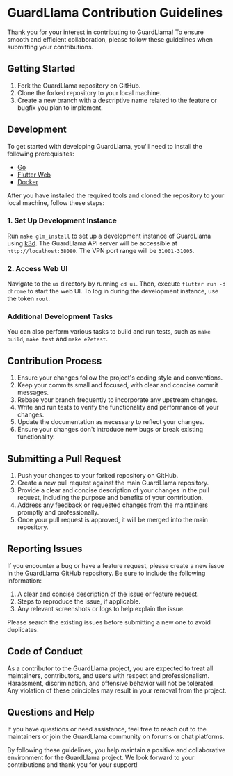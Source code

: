 # GuardLlama Contribution Guidelines

Thank you for your interest in contributing to GuardLlama! To ensure smooth and efficient collaboration, please follow these guidelines when submitting your contributions.

## Getting Started

1. Fork the GuardLlama repository on GitHub.
2. Clone the forked repository to your local machine.
3. Create a new branch with a descriptive name related to the feature or bugfix you plan to implement.

## Development

To get started with developing GuardLlama, you'll need to install the following prerequisites:

- [Go](https://go.dev/)
- [Flutter Web](https://docs.flutter.dev/get-started/install)
- [Docker](https://docs.docker.com/get-docker/)

After you have installed the required tools and cloned the repository to your local machine, follow these steps:

### 1. Set Up Development Instance

Run `make glm_install` to set up a development instance of GuardLlama using [k3d](https://k3d.io/). The GuardLlama API server will be accessible at `http://localhost:38080`. The VPN port range will be `31001-31005`.

### 2. Access Web UI

Navigate to the `ui` directory by running `cd ui`. Then, execute `flutter run -d chrome` to start the web UI. To log in during the development instance, use the token `root`.

### Additional Development Tasks

You can also perform various tasks to build and run tests, such as `make build`, `make test` and `make e2etest`.

## Contribution Process

1. Ensure your changes follow the project's coding style and conventions.
2. Keep your commits small and focused, with clear and concise commit messages.
3. Rebase your branch frequently to incorporate any upstream changes.
4. Write and run tests to verify the functionality and performance of your changes.
5. Update the documentation as necessary to reflect your changes.
6. Ensure your changes don't introduce new bugs or break existing functionality.

## Submitting a Pull Request

1. Push your changes to your forked repository on GitHub.
2. Create a new pull request against the main GuardLlama repository.
3. Provide a clear and concise description of your changes in the pull request, including the purpose and benefits of your contribution.
4. Address any feedback or requested changes from the maintainers promptly and professionally.
5. Once your pull request is approved, it will be merged into the main repository.

## Reporting Issues

If you encounter a bug or have a feature request, please create a new issue in the GuardLlama GitHub repository. Be sure to include the following information:

1. A clear and concise description of the issue or feature request.
2. Steps to reproduce the issue, if applicable.
3. Any relevant screenshots or logs to help explain the issue.

Please search the existing issues before submitting a new one to avoid duplicates.

## Code of Conduct

As a contributor to the GuardLlama project, you are expected to treat all maintainers, contributors, and users with respect and professionalism. Harassment, discrimination, and offensive behavior will not be tolerated. Any violation of these principles may result in your removal from the project.

## Questions and Help

If you have questions or need assistance, feel free to reach out to the maintainers or join the GuardLlama community on forums or chat platforms.

By following these guidelines, you help maintain a positive and collaborative environment for the GuardLlama project. We look forward to your contributions and thank you for your support!
